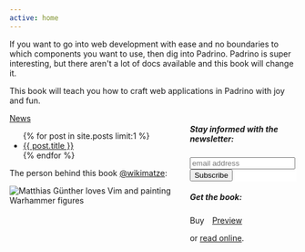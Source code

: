 ```yaml
---
active: home
---
```

If you want to go into web development with ease and no boundaries to which
components you want to use, then dig into Padrino.
Padrino is super interesting, but there aren't a lot of docs available and this book will change it.

This book will teach you how to craft web applications in Padrino with joy and fun.

<div class="columns is-vcentered">
  <div class="column is-6">
        <span class="information badge author primary">
      <a href="/news">News</a>
    </span>
    <ul>
      {% for post in site.posts limit:1 %}
        <li>
          <a href="{{ post.url }}">{{ post.title }}</a>
        </li>
      {% endfor %}
    </ul>
    <p>
      The person behind this book <a href="https://twitter.com/wikimatze">@wikimatze</a>:
    </p>
    <img src="https://c1.staticflickr.com/1/305/30960365443_dc82235ae2_q.jpg" class="left image circle person-behind-the-book" alt="Matthias Günther loves Vim and painting Warhammer figures">
  </div>
  <div class="column is-6">

  <div class="newsletter-box">
    <h5>Stay informed with the newsletter:</h5>
    <link href="https://cdn-images.mailchimp.com/embedcode/slim-081711.css" rel="stylesheet" type="text/css">
    <style type="text/css">
      #mc_embed_signup{background:#fff; clear:left; font:14px Helvetica,Arial,sans-serif; }
      /* Add your own MailChimp form style overrides in your site stylesheet or in this style block.
         We recommend moving this block and the preceding CSS link to the HEAD of your HTML file. */
    </style>
    <div id="mc_embed_signup">
    <form action="https://wikimatze.us6.list-manage.com/subscribe/post?u=4010f8ce18503766e176536f1&amp;id=198f8c0321" method="post" id="mc-embedded-subscribe-form" name="mc-embedded-subscribe-form" class="validate" target="_blank" novalidate>
      <input type="email" value="" name="EMAIL" class="email" id="mce-EMAIL" placeholder="email address" required>
      <input type="submit" value="Subscribe" name="subscribe" id="mc-embedded-subscribe" class="button pretty medium info btn">
    </form>
    </div>
  </div>
  <div class="newsletter-box">
    <h5>Get the book:</h5>
    <a class="nice large button alert large secondary btn" style="text-decoration: none; margin-right: 10px" href="https://www.softcover.io/books/wikimatze/padrinobook#pricing">Buy</a>
    <a class="nice large button pretty large secondary btn" href="https://www.softcover.io/download/wikimatze/padrinobook/ebooks/padrinobook-preview.pdf">Preview</a>
    <p> or <a href="/book">read online</a>.</p>
  </div>
</div>

<!--
<div class="row">
  <div class="twelve columns">
    <span class="information badge author primary">
      Recent commits
    </span>
    <div id="github-commits"></div>
  </div>
</div>
<br>
-->

<!--End mc_embed_signup-->

<!--

<div class="row">
  <div class="flexslider">
    <ul class="slides">
      <li>
        <img src="images/cover.png" />
      </li>
      <li>
        <img src="images/online.png" />
      </li>
      <li>
        <img src="images/sources.png" />
      </li>
      <li>
        <img src="images/working.png" />
      </li>
    </ul>
  </div>
</div>
-->
  </div>
</div>

